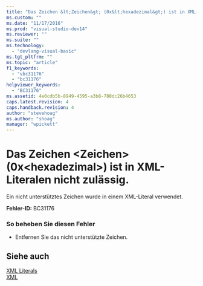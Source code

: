 ```yaml
---
title: "Das Zeichen &lt;Zeichen&gt; (0x&lt;hexadezimal&gt;) ist in XML-Literalen nicht zul&#228;ssig. | Microsoft Docs"
ms.custom: ""
ms.date: "11/17/2016"
ms.prod: "visual-studio-dev14"
ms.reviewer: ""
ms.suite: ""
ms.technology: 
  - "devlang-visual-basic"
ms.tgt_pltfrm: ""
ms.topic: "article"
f1_keywords: 
  - "vbc31176"
  - "bc31176"
helpviewer_keywords: 
  - "BC31176"
ms.assetid: 4e0cdb5b-8949-4595-a3b8-788dc26b4653
caps.latest.revision: 4
caps.handback.revision: 4
author: "stevehoag"
ms.author: "shoag"
manager: "wpickett"
---
```

# Das Zeichen &lt;Zeichen&gt; (0x&lt;hexadezimal&gt;) ist in XML-Literalen nicht zul&#228;ssig.
Ein nicht unterstütztes Zeichen wurde in einem XML\-Literal verwendet.  
  
 **Fehler\-ID:** BC31176  
  
### So beheben Sie diesen Fehler  
  
-   Entfernen Sie das nicht unterstützte Zeichen.  
  
## Siehe auch  
 [XML Literals](../../visual-basic/language-reference/xml-literals/index.md)   
 [XML](../../visual-basic/programming-guide/language-features/xml/index.md)